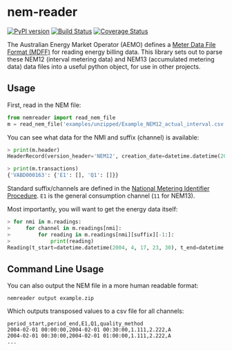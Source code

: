 # nem-reader

[![PyPI version](https://badge.fury.io/py/nemreader.svg)](https://badge.fury.io/py/nemreader) [![Build Status](https://travis-ci.org/aguinane/nem-reader.svg?branch=master)](https://travis-ci.org/aguinane/nem-reader) [![Coverage Status](https://coveralls.io/repos/github/aguinane/nem-reader/badge.svg)](https://coveralls.io/github/aguinane/nem-reader)

The Australian Energy Market Operator (AEMO) defines a [Meter Data File Format (MDFF)](https://www.aemo.com.au/Stakeholder-Consultation/Consultations/Meter-Data-File-Format-Specification-NEM12-and-NEM13) for reading energy billing data.
This library sets out to parse these NEM12 (interval metering data) and NEM13 (accumulated metering data) data files into a useful python object, for use in other projects.

## Usage

First, read in the NEM file:
```python
from nemreader import read_nem_file
m = read_nem_file('examples/unzipped/Example_NEM12_actual_interval.csv')
```

You can see what data for the NMI and suffix (channel) is available:
```python
> print(m.header)
HeaderRecord(version_header='NEM12', creation_date=datetime.datetime(2004, 4, 20, 13, 0), from_participant='MDA1', to_participant='Ret1')

> print(m.transactions)
{'VABD000163': {'E1': [], 'Q1': []}}
```

Standard suffix/channels are defined in the [National Metering Identifier Procedure](https://www.aemo.com.au/-/media/Files/Electricity/NEM/Retail_and_Metering/Metering-Procedures/2018/MSATS-National-Metering-Identifier-Procedure.pdf).
`E1` is the general consumption channel (`11` for NEM13).

Most importantly, you will want to get the energy data itself:

```python
> for nmi in m.readings:
>     for channel in m.readings[nmi]:
>         for reading in m.readings[nmi][suffix][-1:]:
>             print(reading)
Reading(t_start=datetime.datetime(2004, 4, 17, 23, 30), t_end=datetime.datetime(2004, 4, 18, 0, 0), read_value=14.733, uom='kWh', quality_method='S14', event='', read_start=None, read_end=None)
```

## Command Line Usage

You can also output the NEM file in a more human readable format:

```shell
nemreader output example.zip
```

Which outputs transposed values to a csv file for all channels:

```
period_start,period_end,E1,Q1,quality_method
2004-02-01 00:00:00,2004-02-01 00:30:00,1.111,2.222,A
2004-02-01 00:30:00,2004-02-01 01:00:00,1.111,2.222,A
...
```
